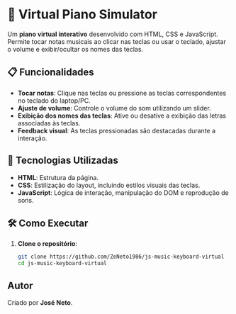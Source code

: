 # 🎹 Virtual Piano Simulator

Um **piano virtual interativo** desenvolvido com HTML, CSS e JavaScript. Permite tocar notas musicais ao clicar nas teclas ou usar o teclado, ajustar o volume e exibir/ocultar os nomes das teclas.

## 📋 Funcionalidades

- **Tocar notas**: Clique nas teclas ou pressione as teclas correspondentes no teclado do laptop/PC.
- **Ajuste de volume**: Controle o volume do som utilizando um slider.
- **Exibição dos nomes das teclas**: Ative ou desative a exibição das letras associadas às teclas.
- **Feedback visual**: As teclas pressionadas são destacadas durante a interação.

## 🚀 Tecnologias Utilizadas

- **HTML**: Estrutura da página.
- **CSS**: Estilização do layout, incluindo estilos visuais das teclas.
- **JavaScript**: Lógica de interação, manipulação do DOM e reprodução de sons.

## 🛠️ Como Executar

1. **Clone o repositório**:
   ```bash
   git clone https://github.com/ZeNeto1986/js-music-keyboard-virtual
   cd js-music-keyboard-virtual

## Autor

Criado por **José Neto**.